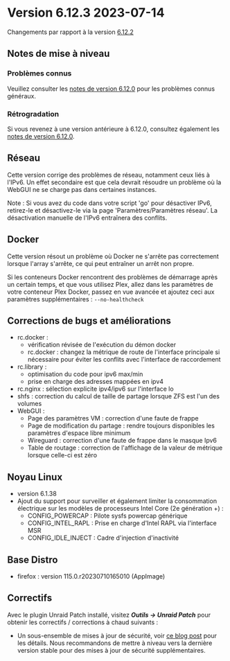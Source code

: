 # Version 6.12.3 2023-07-14

Changements par rapport à la version [6.12.2](6.12.2.md)

## Notes de mise à niveau

### Problèmes connus

Veuillez consulter les [notes de version 6.12.0](6.12.0.md#known-issues) pour les problèmes connus généraux.

### Rétrogradation

Si vous revenez à une version antérieure à 6.12.0, consultez également les [notes de version 6.12.0](6.12.0.md#rolling-back).

## Réseau

Cette version corrige des problèmes de réseau, notamment ceux liés à l'IPv6. Un effet secondaire est que cela devrait
résoudre un problème où la WebGUI ne se charge pas dans certaines instances.

Note : Si vous avez du code dans votre script 'go' pour désactiver IPv6, retirez-le et désactivez-le via la page 'Paramètres/Paramètres réseau'. La désactivation manuelle de l'IPv6 entraînera des conflits.

## Docker

Cette version résout un problème où Docker ne s'arrête pas correctement lorsque l'array s'arrête, ce qui peut entraîner un arrêt non propre.

Si les conteneurs Docker rencontrent des problèmes de démarrage après un certain temps, et que vous utilisez Plex, allez dans les paramètres de votre conteneur Plex Docker,
passez en vue avancée et ajoutez ceci aux paramètres supplémentaires : `--no-healthcheck`

## Corrections de bugs et améliorations

- rc.docker :
  - vérification révisée de l'exécution du démon docker
  - rc.docker : changez la métrique de route de l'interface principale si nécessaire pour éviter les conflits avec l'interface de raccordement
- rc.library :
  - optimisation du code pour ipv6 max/min
  - prise en charge des adresses mappées en ipv4
- rc.nginx : sélection explicite ipv4/ipv6 sur l'interface lo
- shfs : correction du calcul de taille de partage lorsque ZFS est l'un des volumes
- WebGUI :
  - Page des paramètres VM : correction d'une faute de frappe
  - Page de modification du partage : rendre toujours disponibles les paramètres d'espace libre minimum
  - Wireguard : correction d'une faute de frappe dans le masque Ipv6
  - Table de routage : correction de l'affichage de la valeur de métrique lorsque celle-ci est zéro

## Noyau Linux

- version 6.1.38
- Ajout du support pour surveiller et également limiter la consommation électrique sur les modèles de processeurs Intel Core (2e génération +) :
  - CONFIG\_POWERCAP : Pilote sysfs powercap générique
  - CONFIG\_INTEL\_RAPL : Prise en charge d'Intel RAPL via l'interface MSR
  - CONFIG\_IDLE\_INJECT : Cadre d'injection d'inactivité

## Base Distro

- firefox : version 115.0.r20230710165010 (AppImage)

## Correctifs

Avec le plugin Unraid Patch installé, visitez _**Outils → Unraid Patch**_ pour obtenir les correctifs / corrections à chaud suivants :

- Un sous-ensemble de mises à jour de sécurité, voir [ce blog post](https://unraid.net/blog/cvd) pour les détails. Nous recommandons de mettre à niveau vers la dernière version stable pour des mises à jour de sécurité supplémentaires.
